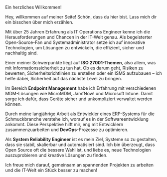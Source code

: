 Ein herzliches Willkommen!

Hey, willkommen auf meiner Seite! Schön, dass du hier bist. Lass mich dir ein bisschen über mich erzählen.

Mit über 25 Jahren Erfahrung als IT Operations Engineer kenne ich die Herausforderungen und Chancen in der IT-Welt genau. Als begeisterter Open-Source-Fan und Systemadministrator setze ich auf innovative Technologien, um Lösungen zu entwickeln, die effizient, sicher und nachhaltig sind.

Einer meiner Schwerpunkte liegt auf **ISO 27001-Themen**, also allem, was mit Informationssicherheit zu tun hat. Ob es darum geht, Risiken zu bewerten, Sicherheitsrichtlinien zu erstellen oder ein ISMS aufzubauen – ich helfe dabei, Sicherheit auf das nächste Level zu bringen.

Im Bereich **Endpoint Management** habe ich Erfahrung mit verschiedenen MDM-Lösungen wie MicroMDM, JamfNow! und Microsoft Intune. Damit sorge ich dafür, dass Geräte sicher und unkompliziert verwaltet werden können.

Durch meine langjährige Arbeit als Entwickler eines ERP-Systems für die Schmuckbranche verstehe ich, worauf es in der Softwareentwicklung ankommt. Diese Perspektive hilft mir, eng mit Entwicklern zusammenzuarbeiten und **DevOps**-Prozesse zu optimieren.

Als **System Reliability Engineer** ist es mein Ziel, Systeme so zu gestalten, dass sie stabil, skalierbar und automatisiert sind. Ich bin überzeugt, dass Open Source oft die bessere Wahl ist, und liebe es, neue Technologien auszuprobieren und kreative Lösungen zu finden.

Ich freue mich darauf, gemeinsam an spannenden Projekten zu arbeiten und die IT-Welt ein Stück besser zu machen!